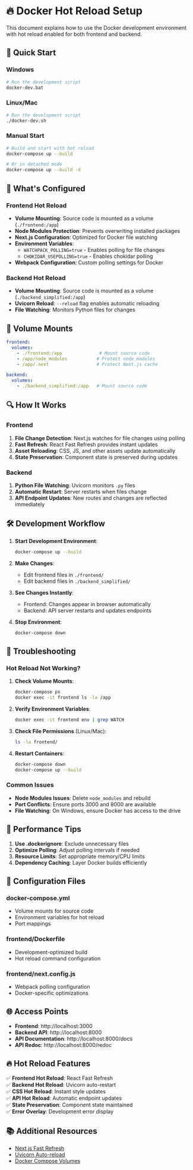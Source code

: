 # 🔥 Docker Hot Reload Setup

This document explains how to use the Docker development environment with hot reload enabled for both frontend and backend.

## 🚀 Quick Start

### Windows
```bash
# Run the development script
docker-dev.bat
```

### Linux/Mac
```bash
# Run the development script
./docker-dev.sh
```

### Manual Start
```bash
# Build and start with hot reload
docker-compose up --build

# Or in detached mode
docker-compose up --build -d
```

## 🔧 What's Configured

### Frontend Hot Reload
- **Volume Mounting**: Source code is mounted as a volume (`./frontend:/app`)
- **Node Modules Protection**: Prevents overwriting installed packages
- **Next.js Configuration**: Optimized for Docker file watching
- **Environment Variables**: 
  - `WATCHPACK_POLLING=true` - Enables polling for file changes
  - `CHOKIDAR_USEPOLLING=true` - Enables chokidar polling
- **Webpack Configuration**: Custom polling settings for Docker

### Backend Hot Reload
- **Volume Mounting**: Source code is mounted as a volume (`./backend_simplified:/app`)
- **Uvicorn Reload**: `--reload` flag enables automatic reloading
- **File Watching**: Monitors Python files for changes

## 📁 Volume Mounts

```yaml
frontend:
  volumes:
    - ./frontend:/app              # Mount source code
    - /app/node_modules           # Protect node_modules
    - /app/.next                  # Protect Next.js cache

backend:
  volumes:
    - ./backend_simplified:/app   # Mount source code
```

## 🔍 How It Works

### Frontend
1. **File Change Detection**: Next.js watches for file changes using polling
2. **Fast Refresh**: React Fast Refresh provides instant updates
3. **Asset Reloading**: CSS, JS, and other assets update automatically
4. **State Preservation**: Component state is preserved during updates

### Backend
1. **Python File Watching**: Uvicorn monitors `.py` files
2. **Automatic Restart**: Server restarts when files change
3. **API Endpoint Updates**: New routes and changes are reflected immediately

## 🛠️ Development Workflow

1. **Start Development Environment**:
   ```bash
   docker-compose up --build
   ```

2. **Make Changes**:
   - Edit frontend files in `./frontend/`
   - Edit backend files in `./backend_simplified/`

3. **See Changes Instantly**:
   - Frontend: Changes appear in browser automatically
   - Backend: API server restarts and updates endpoints

4. **Stop Environment**:
   ```bash
   docker-compose down
   ```

## 🔧 Troubleshooting

### Hot Reload Not Working?

1. **Check Volume Mounts**:
   ```bash
   docker-compose ps
   docker exec -it frontend ls -la /app
   ```

2. **Verify Environment Variables**:
   ```bash
   docker exec -it frontend env | grep WATCH
   ```

3. **Check File Permissions** (Linux/Mac):
   ```bash
   ls -la frontend/
   ```

4. **Restart Containers**:
   ```bash
   docker-compose down
   docker-compose up --build
   ```

### Common Issues

- **Node Modules Issues**: Delete `node_modules` and rebuild
- **Port Conflicts**: Ensure ports 3000 and 8000 are available
- **File Watching**: On Windows, ensure Docker has access to the drive

## 🎯 Performance Tips

1. **Use .dockerignore**: Exclude unnecessary files
2. **Optimize Polling**: Adjust polling intervals if needed
3. **Resource Limits**: Set appropriate memory/CPU limits
4. **Dependency Caching**: Layer Docker builds efficiently

## 📝 Configuration Files

### docker-compose.yml
- Volume mounts for source code
- Environment variables for hot reload
- Port mappings

### frontend/Dockerfile
- Development-optimized build
- Hot reload command configuration

### frontend/next.config.js
- Webpack polling configuration
- Docker-specific optimizations

## 🌐 Access Points

- **Frontend**: http://localhost:3000
- **Backend API**: http://localhost:8000
- **API Documentation**: http://localhost:8000/docs
- **API Redoc**: http://localhost:8000/redoc

## 🔥 Hot Reload Features

✅ **Frontend Hot Reload**: React Fast Refresh  
✅ **Backend Hot Reload**: Uvicorn auto-restart  
✅ **CSS Hot Reload**: Instant style updates  
✅ **API Hot Reload**: Automatic endpoint updates  
✅ **State Preservation**: Component state maintained  
✅ **Error Overlay**: Development error display  

## 📚 Additional Resources

- [Next.js Fast Refresh](https://nextjs.org/docs/basic-features/fast-refresh)
- [Uvicorn Auto-reload](https://www.uvicorn.org/#command-line-options)
- [Docker Compose Volumes](https://docs.docker.com/compose/compose-file/compose-file-v3/#volumes) 